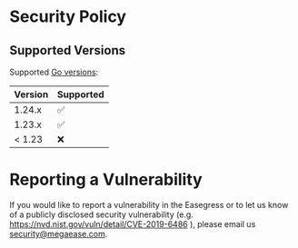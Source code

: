 # Security Policy

## Supported Versions

Supported [Go versions](https://go.dev/dl/):

| Version | Supported          |
| ------- | ------------------ |
| 1.24.x   | :white_check_mark: |
| 1.23.x   | :white_check_mark: |
| < 1.23  | :x:                |

# Reporting a Vulnerability

If you would like to report a vulnerability in the Easegress or to let us know of a publicly disclosed security vulnerability (e.g. <https://nvd.nist.gov/vuln/detail/CVE-2019-6486> ), please email us <security@megaease.com>.
